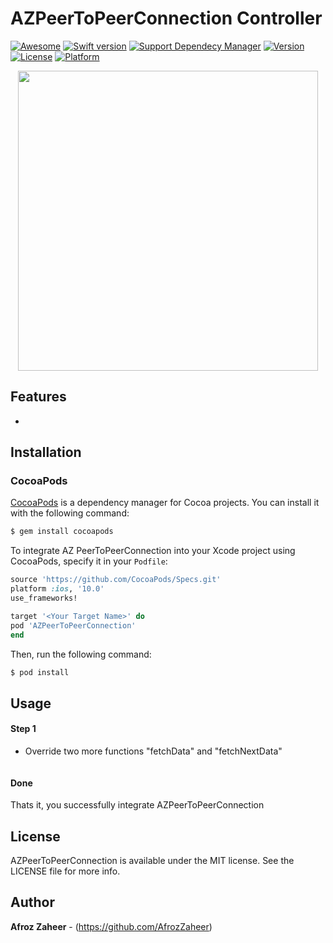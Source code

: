 # AZPeerToPeerConnection Controller


[![Awesome](https://cdn.rawgit.com/sindresorhus/awesome/d7305f38d29fed78fa85652e3a63e154dd8e8829/media/badge.svg)](https://github.com/sindresorhus/awesome)
[![Swift version](https://img.shields.io/badge/swift%20-4.0-orange.svg)](https://img.shields.io/badge/swift%20-4.0-orange.svg)
[![Support Dependecy Manager](https://img.shields.io/badge/support-CocoaPods-red.svg?style=flat.svg)](https://img.shields.io/badge/support-CocoaPods-red.svg?style=flat.svg)
[![Version](https://img.shields.io/cocoapods/v/AZCollectionViewController.svg?style=flat)](https://cocoapods.org/pods/AZCollectionViewController)
[![License](https://img.shields.io/badge/License-MIT-brightgreen.svg?style=flat.svg)](https://img.shields.io/badge/License-MIT-brightgreen.svg?style=flat.svg)
[![Platform](https://img.shields.io/badge/platform-ios-lightgrey.svg)](https://cocoapods.org/pods/AZCollectionViewController)


<p align="center">
<a href="https://i.imgur.com/YtzbUed.gif">
<img src="https://i.imgur.com/YtzbUed.gif" height="480">
</a>
</p>


## Features

*

## Installation

### CocoaPods

[CocoaPods](http://cocoapods.org) is a dependency manager for Cocoa projects. You can install it with the following command:

```bash
$ gem install cocoapods
```


To integrate AZ PeerToPeerConnection into your Xcode project using CocoaPods, specify it in your `Podfile`:

```ruby
source 'https://github.com/CocoaPods/Specs.git'
platform :ios, '10.0'
use_frameworks!

target '<Your Target Name>' do
pod 'AZPeerToPeerConnection'
end
```

Then, run the following command:

```bash
$ pod install
```

## Usage

#### Step 1

* Override two more functions "fetchData" and "fetchNextData"

```swift

```

#### Done
Thats it, you successfully integrate AZPeerToPeerConnection


## License

AZPeerToPeerConnection is available under the MIT license. See the LICENSE file for more info.

## Author

**Afroz Zaheer** - (https://github.com/AfrozZaheer)


